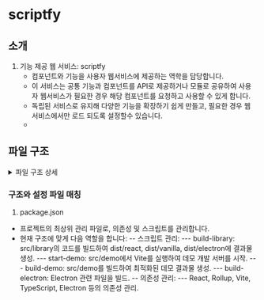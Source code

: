 # scriptfy


## 소개

1. 기능 제공 웹 서비스: scriptfy
    - 컴포넌트와 기능을 사용자 웹서비스에 제공하는 역학을 담당합니다.
    - 이 서비스는 공통 기능과 컴포넌트를  API로 제공하거나 모듈로 공유하여 사용자 웹서비스가 필요한 경우 해당 컴포넌트를 요청하고 사용할 수 있게 합니다.
    - 독립된 서비스로 유지해 다양한 기능을 확장하기 쉽게 만들고, 필요한 경우 웹 서비스에서만 로드 되도록 설정할수 있습니다.
    - 
## 파일 구조 

<details>
  <summary>파일 구조 상세</summary>


```javascript

/scriptify
│
├── /dist                         # 배포용 빌드 결과물
│   ├── react/
│   │   ├── my-ui-library.react.esm.js
│   │   ├── my-ui-library.react.cjs.js
│   │   └── my-ui-library.react.d.ts
│   │
│   ├── vanilla/
│   │   ├── my-ui-library.vanilla.umd.js
│   │   ├── my-ui-library.vanilla.esm.js
│   │   └── my-ui-library.vanilla.min.js
│   │
│   ├── electron/                 # Electron 전용 빌드 결과물
│   │   ├── my-ui-library.electron.cjs.js
│   │   └── preload.js
│   │
│   ├── styles/
│   │   └── my-ui-library.css
│   │
│   └── index.js
│
├── /src                          # 라이브러리와 데모 웹페이지 소스
│   ├── /library                  # 라이브러리 소스 코드
│   │   ├── /components
│   │   │   ├── /react            # React 컴포넌트
│   │   │   │   ├── Button.tsx
│   │   │   │   ├── Input.tsx
│   │   │   │   ├── Button.module.scss
│   │   │   │   └── index.ts
│   │   │   │
│   │   │   ├── /vanilla          # Vanilla JS 컴포넌트
│   │   │   │   ├── Button.js
│   │   │   │   ├── Input.js
│   │   │   │   ├── Button.scss
│   │   │   │   └── index.js
│   │   │   │
│   │   │   ├── /electron         # Electron 전용 컴포넌트
│   │   │   │   ├── FileManager.tsx
│   │   │   │   ├── IPCButton.tsx
│   │   │   │   └── index.ts      # Electron 컴포넌트 모음
│   │   │   │
│   │   │   └── index.ts          # React, Vanilla, Electron 공통 모음
│   │   │
│   │   ├── /styles
│   │   │   ├── global.scss       # 공통 스타일
│   │   │   ├── theme.scss        # 테마 스타일
│   │   │   └── mixins.scss       # SCSS 믹스인
│   │   │
│   │   └── index.ts              # 라이브러리 진입점
│   │
│   ├── /demo                     # 데모 웹페이지 코드
│   │   ├── /public               # 정적 파일
│   │   │   ├── index.html        # 메인 HTML 파일
│   │   │   ├── favicon.ico       # (선택) 아이콘 파일
│   │   │   ├── img/
│   │   │   │   └── logo.png      # (선택) 이미지 파일
│   │   │
│   │   ├── /src                  # React 소스 파일
│   │   │   ├── index.tsx         # ReactDOM 렌더링 진입점
│   │   │   ├── App.tsx           # React App 컴포넌트
│   │   │   ├── /components       # React 컴포넌트
│   │   │   │   ├── Header.tsx
│   │   │   │   ├── Footer.tsx
│   │   │   │   └── DemoSection.tsx
│   │   │   │
│   │   │   ├── /pages            # React 페이지 구성
│   │   │   │   ├── Home.tsx      # 메인 페이지
│   │   │   │   ├── Docs.tsx      # 설명 페이지
│   │   │   │   └── Examples.tsx  # 데모 페이지
│   │   │   │
│   │   │   └── styles/           # 스타일 파일
│   │   │       └── index.css     # 전역 스타일
│   │   │
│   │   └── index.ts              # 데모 진입점
│   │
│   └── index.ts                  # 개발 및 빌드 시 라이브러리/데모 선택 진입점
│
├── /electron                     # Electron 관련 코드
│   ├── main.js                   # Electron 메인 프로세스 코드
│   ├── preload.js                # Preload 스크립트
│   ├── ipc-handlers.js           # IPC 핸들러 모음
│   └── config.js                 # Electron 설정
│
├── /scripts                      # 빌드 및 배포 스크립트
│   ├── build-library.js
│   ├── build-demo.js
│   ├── build-electron.js         # Electron 빌드 스크립트
│   └── start-demo.js
│
├── package.json
├── rollup.config.js              # 라이브러리 빌드 설정
├── vite.config.ts                # 데모 웹페이지 빌드 설정 (Vite)
├── tsconfig.json
├── README.md                     # GitHub 문서
└── .gitignore


```
</details>



### 구조와 설정 파일 매칭

1. package.json
- 프로젝트의 최상위 관리 파일로, 의존성 및 스크립트를 관리합니다.
- 현재 구조에 맞게 다음 역할을 합니다:
-- 스크립트 관리:
--- build-library: src/library의 코드를 빌드하여 dist/react, dist/vanilla, dist/electron에 결과물 생성.
--- start-demo: src/demo에서 Vite를 실행하여 데모 개발 서버를 시작.
--- build-demo: src/demo를 빌드하여 최적화된 데모 결과물 생성.
--- build-electron: Electron 관련 파일을 빌드.
-- 의존성 관리:
--- React, Rollup, Vite, TypeScript, Electron 등의 의존성 관리.


